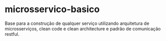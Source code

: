 # microsservico-basico

Base para a construção de qualquer serviço utilizando arquitetura de microsserviços, clean code e clean architecture e padrão de comunicação restful.
